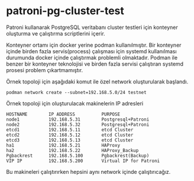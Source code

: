 # patroni-pg-cluster-test

Patroni kullanarak PostgreSQL veritabanı cluster testleri için konteyner oluşturma ve çalıştırma scriptlerini içerir.

Konteyner ortamı için docker yerine podman kullanılmıştır. Bir konteyner içinde birden fazla servis(process) çalışması için systemd kullanılması durumunda docker içinde çalıştırmak problemli olmaktadır. Podman ile benzer bir konteyner teknolojisi ve birden fazla servisi çalıştıran systemd prosesi problem çıkartmamıştır.


Örnek topoloji için aşağıdaki komut ile özel network oluşturularak başlandı.

```
podman network create --subnet=192.168.5.0/24 testnet
```

Örnek topoloji için oluşturulacak makinelerin IP adresleri
```
HOSTNAME 		IP ADDRESS 			PURPOSE
node1 			192.168.5.31  		Postgresql+Patroni
node2 			192.168.5.32  		Postgresql+Patroni
etcd1 			192.168.5.11  		etcd Cluster
etcd2 			192.168.5.12  		etcd Cluster
etcd3 			192.168.5.13  		etcd Cluster
ha1 			192.168.5.21  		HAProxy
ha2 			192.168.5.22  		HAProxy_Backup
Pgbackrest 		192.168.5.100 		Pgbackrest(Backup)
VIP IP 			192.168.5.200 		Virtual IP for Patroni

```

Bu makineleri çalıştırırken hepsini aynı network içinde çalıştırıcağız.